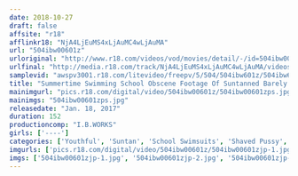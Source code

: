 ```yaml
---
date: 2018-10-27
draft: false
affsite: "r18"
afflinkr18: "NjA4LjEuMS4xLjAuMC4wLjAuMA"
url: "504ibw00601z"
urloriginal: "http://www.r18.com/videos/vod/movies/detail/-/id=504ibw00601z"
urlfinal: "http://media.r18.com/track/NjA4LjEuMS4xLjAuMC4wLjAuMA/videos/vod/movies/detail/-/id=504ibw00601z"
samplevid: "awspv3001.r18.com/litevideo/freepv/5/504/504ibw601z/504ibw601z_dmb_w.mp4"
title: "Summertime Swimming School Obscene Footage Of Suntanned Barely Legal Girls In School Swimsuits"
mainimgurl: "pics.r18.com/digital/video/504ibw00601z/504ibw00601zps.jpg"
mainimgs: "504ibw00601zps.jpg"
releasedate: "Jan. 18, 2017"
duration: 152
productioncomp: "I.B.WORKS"
girls: ['----']
categories: ['Youthful', 'Suntan', 'School Swimsuits', 'Shaved Pussy', 'Voyeur', 'Creampie', 'Homemade', 'Hi-Def']
imgurls: ['pics.r18.com/digital/video/504ibw00601z/504ibw00601zjp-1.jpg', 'pics.r18.com/digital/video/504ibw00601z/504ibw00601zjp-2.jpg', 'pics.r18.com/digital/video/504ibw00601z/504ibw00601zjp-3.jpg', 'pics.r18.com/digital/video/504ibw00601z/504ibw00601zjp-4.jpg', 'pics.r18.com/digital/video/504ibw00601z/504ibw00601zjp-5.jpg', 'pics.r18.com/digital/video/504ibw00601z/504ibw00601zjp-6.jpg', 'pics.r18.com/digital/video/504ibw00601z/504ibw00601zjp-7.jpg', 'pics.r18.com/digital/video/504ibw00601z/504ibw00601zjp-8.jpg', 'pics.r18.com/digital/video/504ibw00601z/504ibw00601zjp-9.jpg', 'pics.r18.com/digital/video/504ibw00601z/504ibw00601zjp-10.jpg', 'pics.r18.com/digital/video/504ibw00601z/504ibw00601zjp-11.jpg', 'pics.r18.com/digital/video/504ibw00601z/504ibw00601zjp-12.jpg', 'pics.r18.com/digital/video/504ibw00601z/504ibw00601zjp-13.jpg', 'pics.r18.com/digital/video/504ibw00601z/504ibw00601zjp-14.jpg', 'pics.r18.com/digital/video/504ibw00601z/504ibw00601zjp-15.jpg', 'pics.r18.com/digital/video/504ibw00601z/504ibw00601zjp-16.jpg', 'pics.r18.com/digital/video/504ibw00601z/504ibw00601zjp-17.jpg', 'pics.r18.com/digital/video/504ibw00601z/504ibw00601zjp-18.jpg', 'pics.r18.com/digital/video/504ibw00601z/504ibw00601zjp-19.jpg', 'pics.r18.com/digital/video/504ibw00601z/504ibw00601zjp-20.jpg']
imgs: ['504ibw00601zjp-1.jpg', '504ibw00601zjp-2.jpg', '504ibw00601zjp-3.jpg', '504ibw00601zjp-4.jpg', '504ibw00601zjp-5.jpg', '504ibw00601zjp-6.jpg', '504ibw00601zjp-7.jpg', '504ibw00601zjp-8.jpg', '504ibw00601zjp-9.jpg', '504ibw00601zjp-10.jpg', '504ibw00601zjp-11.jpg', '504ibw00601zjp-12.jpg', '504ibw00601zjp-13.jpg', '504ibw00601zjp-14.jpg', '504ibw00601zjp-15.jpg', '504ibw00601zjp-16.jpg', '504ibw00601zjp-17.jpg', '504ibw00601zjp-18.jpg', '504ibw00601zjp-19.jpg', '504ibw00601zjp-20.jpg']
---
```

